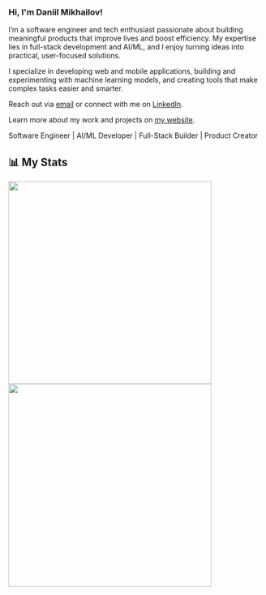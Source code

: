 ### Hi, I'm Daniil Mikhailov!

I’m a software engineer and tech enthusiast passionate about building meaningful products that improve lives and boost efficiency. My expertise lies in full-stack development and AI/ML, and I enjoy turning ideas into practical, user-focused solutions.

I specialize in developing web and mobile applications, building and experimenting with machine learning models, and creating tools that make complex tasks easier and smarter.

Reach out via [email](mailto:mikhailoff.daniil@gmail.com) or connect with me on [LinkedIn](https://www.linkedin.com/in/daniilmikhailov/).

Learn more about my work and projects on [my website](https://www.daniilmikhailov.com).

Software Engineer | AI/ML Developer | Full-Stack Builder | Product Creator

## 📊 My Stats
<div>
  <img src="https://github-readme-streak-stats.herokuapp.com/?user=dnlmkhlv&theme=dark" width="400" />
  <a href="https://leetcode.com/dnlmkhlv/"><img src="https://leetcard.jacoblin.cool/dnlmkhlv?theme=dark" width="400" /></a>
</div>
